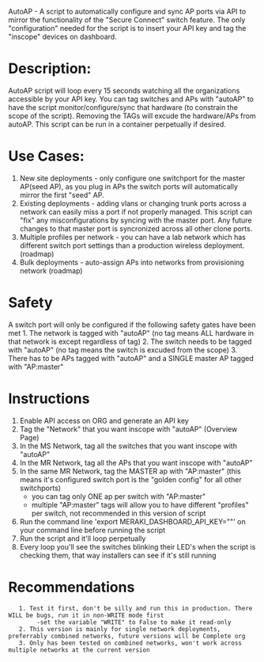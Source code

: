 AutoAP - A script to automatically configure and sync AP ports via API to mirror the functionality of the "Secure Connect" switch feature. The only "configuration" needed for the script is to insert your API key and tag the "inscope" devices on dashboard.

# Description: 

   AutoAP script will loop every 15 seconds watching all the organizations accessible by your API key. You can tag switches and APs with "autoAP" to have the script monitor/configure/sync that hardware (to constrain the scope of the script). Removing the TAGs will excude the hardware/APs from autoAP. This script can be run in a container perpetually if desired.
   
# Use Cases:
   1. New site deployments - only configure one switchport for the master AP(seed AP), as you plug in APs the switch ports will automatically mirror the first "seed" AP.
   2. Existing deployments - adding vlans or changing trunk ports across a network can easily miss a port if not properly managed. This script can "fix" any misconfigurations by syncing with the master port. Any future changes to that master port is syncronized across all other clone ports.
   3. Multiple profiles per network - you can have a lab network which has different switch port settings than a production wireless deployment. (roadmap)
   4. Bulk deployments - auto-assign APs into networks from provisioning network (roadmap)

# Safety
   A switch port will only be configured if the following safety gates have been met
      1. The network is tagged with "autoAP" (no tag means ALL hardware in that network is except regardless of tag)
      2. The switch needs to be tagged with "autoAP" (no tag means the switch is excuded from the scope)
      3. There has to be APs tagged with "autoAP" and a SINGLE master AP tagged with "AP:master"

# Instructions
   1. Enable API access on ORG and generate an API key
   2. Tag the "Network" that you want inscope with "autoAP" (Overview Page)
   3. In the MS Network, tag all the switches that you want inscope with "autoAP"
   4. In the MR Network, tag all the APs that you want inscope with "autoAP" 
   5. In the same MR Network, tag the MASTER ap with "AP:master" (this means it's configured switch port is the "golden config" for all other switchports)
       - you can tag only ONE ap per switch with "AP:master"
       - multiple "AP:master" tags will allow you to have different "profiles" per switch, not recommended in this version of script
   6. Run the command line 'export MERAKI_DASHBOARD_API_KEY="<KEY>"' on your command line before running the script
   7. Run the script and it'll loop perpetually
   8. Every loop you'll see the switches blinking their LED's when the script is checking them, that way installers can see if it's still running


# Recommendations
       1. Test it first, don't be silly and run this in production. There WILL be bugs, run it in non-WRITE mode first
            -set the variable "WRITE" to False to make it read-only
       2. This version is mainly for single network deployments, preferrably combined networks, future versions will be Complete org
       3. Only has been tested on combined networks, won't work across multiple networks at the current version
